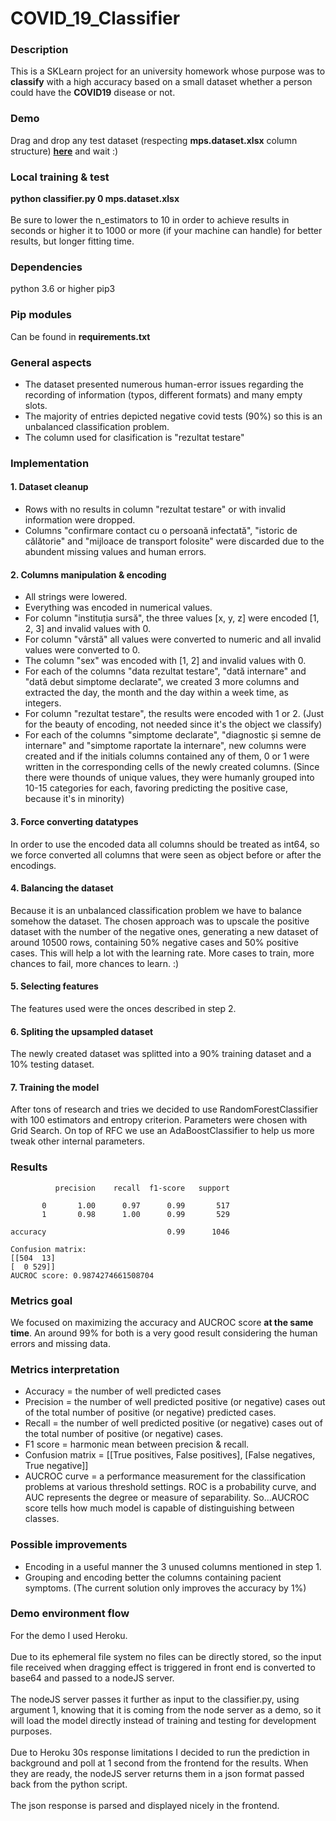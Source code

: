 # COVID_19_Classifier

### Description
This is a SKLearn project for an university homework whose purpose was to <strong>classify</strong> with a high accuracy based on a small dataset whether a person could have the <strong>COVID19</strong> disease or not. 

### Demo
Drag and drop any test dataset (respecting <strong>mps.dataset.xlsx</strong> column structure) <a href="https://mps-covid-19-backend.herokuapp.com/"><strong>here</strong></a> and wait :)

### Local training & test
<strong>python classifier.py 0 mps.dataset.xlsx</strong><br><br>
Be sure to lower the n_estimators to 10 in order to achieve results in seconds or higher it to 1000 or more (if your machine can handle) for better results, but longer fitting time.

### Dependencies
python 3.6 or higher
pip3

### Pip modules
Can be found in <strong>requirements.txt</strong>

### General aspects
- The dataset presented numerous human-error issues regarding the recording of information (typos, different formats) and many empty slots.
- The majority of entries depicted negative covid tests (90%) so this is an unbalanced classification problem.
- The column used for clasification is "rezultat testare"

### Implementation
#### 1. Dataset cleanup
- Rows with no results in column "rezultat testare" or with invalid information were dropped.
- Columns "confirmare contact cu o persoană infectată", "istoric de călătorie" and "mijloace de transport folosite" were discarded due to the abundent missing values and human errors.
#### 2. Columns manipulation & encoding
- All strings were lowered.
- Everything was encoded in numerical values.
- For column "instituția sursă", the three values [x, y, z] were encoded [1, 2, 3] and invalid values with 0.
- For column "vârstă" all values were converted to numeric and all invalid values were converted to 0.
- The column "sex" was encoded with [1, 2] and invalid values with 0.
- For each of the columns "data rezultat testare", "dată internare" and "dată debut simptome declarate",
	we created 3 more columns and extracted the day, the month and the day within a week time, as integers.
- For column "rezultat testare", the results were encoded with 1 or 2. (Just for the beauty of encoding, not needed since it's the object we classify)
- For each of the columns "simptome declarate", "diagnostic și semne de internare" and "simptome raportate la internare", new columns were created and if the initials columns contained any of them, 0 or 1 were written in the corresponding cells of the newly created columns. (Since there were thounds of unique values, they were humanly grouped into 10-15 categories for each, favoring predicting the positive case, because it's in minority)
#### 3. Force converting datatypes
In order to use the encoded data all columns should be treated as int64, so we force converted all columns that were seen as object before or after the encodings.
#### 4. Balancing the dataset
Because it is an unbalanced classification problem we have to balance somehow the dataset. The chosen approach was to upscale the positive dataset with the number of the negative ones, generating a new dataset of around 10500 rows, containing 50% negative cases and 50% positive cases.
This will help a lot with the learning rate. More cases to train, more chances to fail, more chances to learn. :)
#### 5. Selecting features
The features used were the onces described in step 2.
#### 6. Spliting the upsampled dataset
The newly created dataset was splitted into a 90% training dataset and a 10% testing dataset.
#### 7. Training the model
After tons of research and tries we decided to use RandomForestClassifier with 100 estimators and entropy criterion. Parameters were chosen with Grid Search.
On top of RFC we use an AdaBoostClassifier to help us more tweak other internal parameters.

### Results
              precision    recall  f1-score   support

           0       1.00      0.97      0.99       517
           1       0.98      1.00      0.99       529

    accuracy                           0.99      1046
    
    Confusion matrix:
    [[504  13]
    [  0 529]]
    AUCROC score: 0.9874274661508704

### Metrics goal
We focused on maximizing the accuracy and AUCROC score <strong>at the same time</strong>.
An around 99% for both is a very good result considering the human errors and missing data.

### Metrics interpretation
- Accuracy = the number of well predicted cases
- Precision = the number of well predicted positive (or negative) cases out of the total number of positive (or negative) predicted cases.
- Recall = the number of well predicted positive (or negative) cases out of the total number of positive (or negative) cases.
- F1 score = harmonic mean between precision & recall.
- Confusion matrix = [[True positives, False positives], [False negatives, True negative]]
- AUCROC curve = a performance measurement for the classification problems at various threshold settings. ROC is a probability curve, and AUC represents the degree or measure of separability. So...AUCROC score tells how much model is capable of distinguishing between classes.


### Possible improvements
- Encoding in a useful manner the 3 unused columns mentioned in step 1.
- Grouping and encoding better the columns containing pacient symptoms. (The current solution only improves the accuracy by 1%)

### Demo environment flow
For the demo I used Heroku. <br><br>
Due to its ephemeral file system no files can be directly stored, so the input file received when dragging effect is triggered in front end is converted to base64 and passed to a nodeJS server. <br><br>
The nodeJS server passes it further as input to the classifier.py, using argument 1, knowing that it is coming from the node server as a demo, so it will load the model directly instead of training and testing for development purposes. <br><br>
Due to Heroku 30s response limitations I decided to run the prediction in background and poll at 1 second from the frontend for the results. When they are ready, the nodeJS server returns them in a json format passed back from the python script.<br><br>
The json response is parsed and displayed nicely in the frontend.
